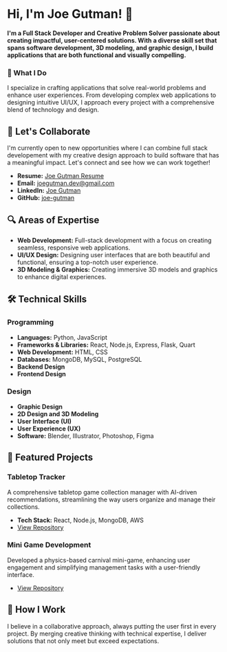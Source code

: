 # Hi, I'm Joe Gutman! 👋
**I'm a Full Stack Developer and Creative Problem Solver passionate about creating impactful, user-centered solutions. With a diverse skill set that spans software development, 3D modeling, and graphic design, I build applications that are both functional and visually compelling.**

### 🌟 What I Do
I specialize in crafting applications that solve real-world problems and enhance user experiences. From developing complex web applications to designing intuitive UI/UX, I approach every project with a comprehensive blend of technology and design.


## 🚀 Let's Collaborate

I'm currently open to new opportunities where I can combine full stack developement with my creative design approach to build software that has a meaningful impact. Let's connect and see how we can work together!

- **Resume:** [Joe Gutman Resume](https://github.com/joe-gutman/joe-gutman/raw/main/Joe_Gutman_resume.pdf)
- **Email:** [joegutman.dev@gmail.com](mailto:joegutman.dev@gmail.com)
- **LinkedIn:** [Joe Gutman](https://www.linkedin.com/in/joe-gutman/)
- **GitHub:** [joe-gutman](https://github.com/joe-gutman)

## 🔍 Areas of Expertise

- **Web Development:** Full-stack development with a focus on creating seamless, responsive web applications.
- **UI/UX Design:** Designing user interfaces that are both beautiful and functional, ensuring a top-notch user experience.
- **3D Modeling & Graphics:** Creating immersive 3D models and graphics to enhance digital experiences.

## 🛠 Technical Skills

### Programming
- **Languages:** Python, JavaScript
- **Frameworks & Libraries:** React, Node.js, Express, Flask, Quart
- **Web Development:** HTML, CSS
- **Databases:** MongoDB, MySQL, PostgreSQL
- **Backend Design**
- **Frontend Design**

### Design
- **Graphic Design**
- **2D Design and 3D Modeling**
- **User Interface (UI)**
- **User Experience (UX)**
- **Software:** Blender, Illustrator, Photoshop, Figma

## 🌟 Featured Projects

### **Tabletop Tracker**
A comprehensive tabletop game collection manager with AI-driven recommendations, streamlining the way users organize and manage their collections.
- **Tech Stack:** React, Node.js, MongoDB, AWS
- [View Repository](https://github.com/Hey-Arnold-Incorporated/TableTop-Collection)

### **Mini Game Development**
Developed a physics-based carnival mini-game, enhancing user engagement and simplifying management tasks with a user-friendly interface.
- [View Repository](https://github.com/joe-gutman/can-knockdown-carnival-game)

## 🔧 How I Work

I believe in a collaborative approach, always putting the user first in every project. By merging creative thinking with technical expertise, I deliver solutions that not only meet but exceed expectations.
